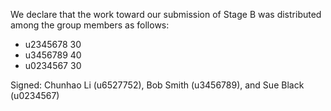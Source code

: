 We declare that the work toward our submission of Stage B was distributed among the group members as follows:

* u2345678 30
* u3456789 40
* u0234567 30

Signed: Chunhao Li (u6527752), Bob Smith (u3456789), and Sue Black (u0234567)

